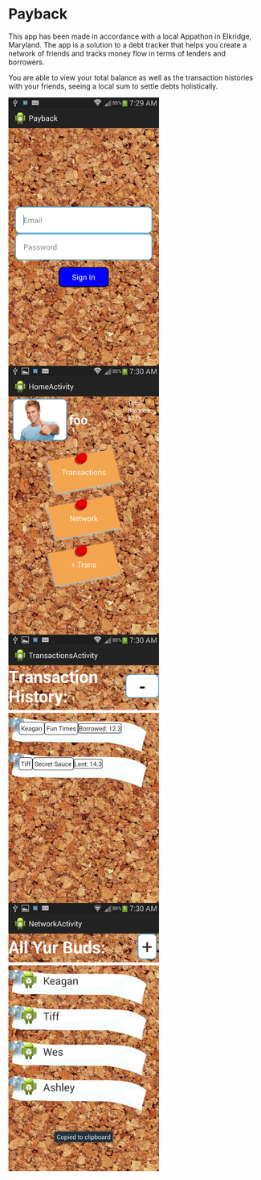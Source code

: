 Payback
=======

This app has been made in accordance with a local Appathon in Elkridge, Maryland. The app is a solution to a debt tracker that helps you create a network of friends and tracks money flow in terms of lenders and borrowers. 

You are able to view your total balance as well as the transaction histories with your friends, seeing a local sum to settle debts holistically. 

<img src="/payback4.png" align="center" width="300px" />
<img src="/payback3.png" align="center" width="300px" />
<img src="/payback2.png" align="center" width="300px" />
<img src="/payback1.png" align="center" width="300px" />
